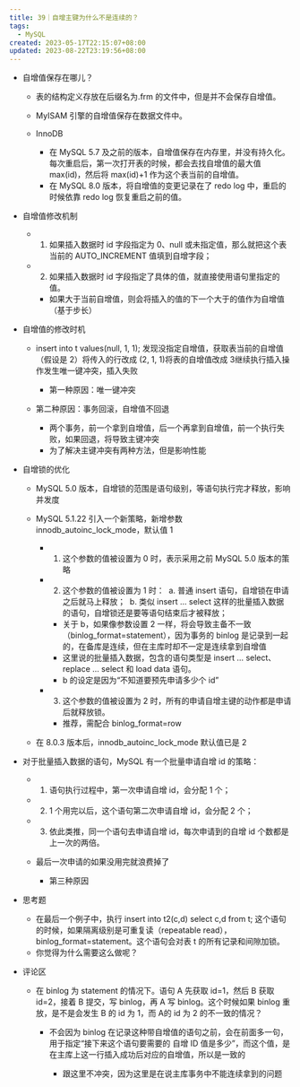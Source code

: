 ```yaml
---
title: 39｜自增主键为什么不是连续的？
tags:
  - MySQL
created: 2023-05-17T22:15:07+08:00
updated: 2023-08-22T23:19:56+08:00
---
```


- 自增值保存在哪儿？

  - 表的结构定义存放在后缀名为.frm 的文件中，但是并不会保存自增值。
  - MyISAM 引擎的自增值保存在数据文件中。
  - InnoDB

    - 在 MySQL 5.7 及之前的版本，自增值保存在内存里，并没有持久化。每次重启后，第一次打开表的时候，都会去找自增值的最大值 max(id)，然后将 max(id)+1 作为这个表当前的自增值。
    - 在 MySQL 8.0 版本，将自增值的变更记录在了 redo log 中，重启的时候依靠 redo log 恢复重启之前的值。

- 自增值修改机制

  - 1. 如果插入数据时 id 字段指定为 0、null 或未指定值，那么就把这个表当前的 AUTO_INCREMENT 值填到自增字段；
  - 2. 如果插入数据时 id 字段指定了具体的值，就直接使用语句里指定的值。

    - 如果大于当前自增值，则会将插入的值的下一个大于的值作为自增值（基于步长）

- 自增值的修改时机

  - insert into t values(null, 1, 1); 发现没指定自增值，获取表当前的自增值（假设是 2）将传入的行改成 (2, 1, 1)将表的自增值改成 3继续执行插入操作发生唯一键冲突，插入失败

    - 第一种原因：唯一键冲突

  - 第二种原因：事务回滚，自增值不回退

    - 两个事务，前一个拿到自增值，后一个再拿到自增值，前一个执行失败，如果回退，将导致主键冲突
    - 为了解决主键冲突有两种方法，但是影响性能

- 自增锁的优化

  - MySQL 5.0 版本，自增锁的范围是语句级别，等语句执行完才释放，影响并发度
  - MySQL 5.1.22 引入一个新策略，新增参数 innodb_autoinc_lock_mode，默认值 1

    - 1. 这个参数的值被设置为 0 时，表示采用之前 MySQL 5.0 版本的策略
    - 2. 这个参数的值被设置为 1 时：  a. 普通 insert 语句，自增锁在申请之后就马上释放；  b. 类似 insert … select 这样的批量插入数据的语句，自增锁还是要等语句结束后才被释放；

      - 关于 b，如果像参数设置 2 一样，将会导致主备不一致（binlog_format=statement），因为事务的 binlog 是记录到一起的，在备库是连续，但在主库时却不一定是连续拿到自增值
      - 这里说的批量插入数据，包含的语句类型是 insert … select、replace … select 和 load data 语句。
      - b 的设定是因为“不知道要预先申请多少个 id”

    - 3. 这个参数的值被设置为 2 时，所有的申请自增主键的动作都是申请后就释放锁。

      - 推荐，需配合 binlog_format=row

  - 在 8.0.3 版本后，innodb_autoinc_lock_mode 默认值已是 2

- 对于批量插入数据的语句，MySQL 有一个批量申请自增 id 的策略：

  - 1. 语句执行过程中，第一次申请自增 id，会分配 1 个；
  - 2. 1 个用完以后，这个语句第二次申请自增 id，会分配 2 个；
  - 3. 依此类推，同一个语句去申请自增 id，每次申请到的自增 id 个数都是上一次的两倍。
  - 最后一次申请的如果没用完就浪费掉了

    - 第三种原因

- 思考题

  - 在最后一个例子中，执行 insert into t2(c,d) select c,d from t; 这个语句的时候，如果隔离级别是可重复读（repeatable read），binlog_format=statement。这个语句会对表 t 的所有记录和间隙加锁。
  - 你觉得为什么需要这么做呢？

- 评论区

  - 在 binlog 为 statement 的情况下。语句 A 先获取 id=1，然后 B 获取 id=2，接着 B 提交，写 binlog，再 A 写 binlog。这个时候如果 binlog 重放，是不是会发生 B 的 id 为 1，而 A的 id 为 2 的不一致的情况？

    - 不会因为 binlog 在记录这种带自增值的语句之前，会在前面多一句，用于指定“接下来这个语句要需要的 自增 ID 值是多少”，而这个值，是在主库上这一行插入成功后对应的自增值，所以是一致的

      - 跟这里不冲突，因为这里是在说主库事务中不能连续拿到的问题
